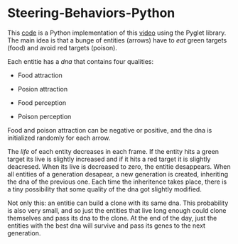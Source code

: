 # Steering-Behaviors-Python
This [code](https://github.com/AniolSala/Steering-Behaviors-Python/tree/gh-pages/Code) is a Python implementation of this [video](https://www.youtube.com/watch?v=flxOkx0yLrY&t=)
using the Pyglet library. The main idea is that a bunge of entities (arrows) have to *eat* green targets (food) and avoid red targets (poison).

Each entitie has a *dna* that contains four qualities:

* Food attraction

* Posion attraction

* Food perception

* Poison perception

Food and poison attraction can be negative or positive, and the dna is initialized randomly for each arrow.

The *life* of each entity decreases in each frame. If the entity hits a green target its live is slightly increased and if it hits a red target it is slightly deacresed. When its live
is decreased to zero, the entitie desappears. When all entities of a generation desapear, a new generation is created, inheriting the dna of the previous one. Each time
the inheritence takes place, there is a tiny possibility that some quality of the dna got slightly modified.

Not only this: an entitie can build a clone with its same dna. This probability is also very small, and so just the entities that live long enough could clone themselves and 
pass its dna to the clone. At the end of the day, just the entities with the best dna will survive and pass its genes to the next generation. 

